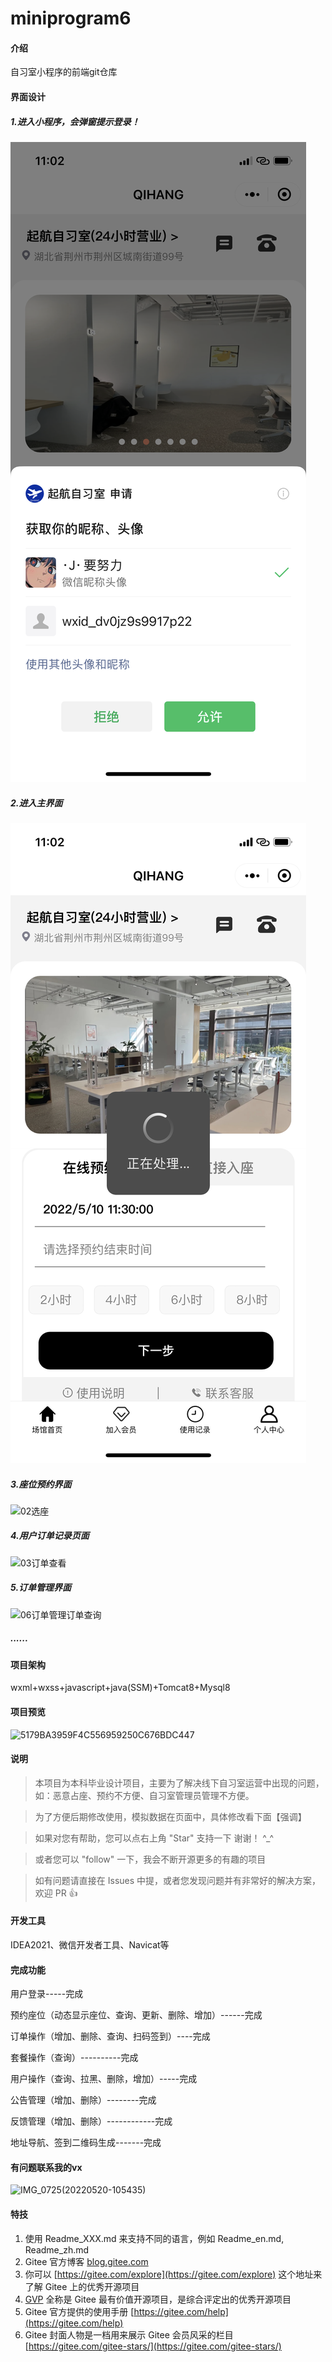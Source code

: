 # miniprogram6

#### 介绍
自习室小程序的前端git仓库

#### 界面设计

##### 1.进入小程序，会弹窗提示登录！

![主界面](\static\readme\01登录提示弹窗2.PNG)

##### 2.进入主界面

![01正在处理](\static\readme\01正在处理.PNG)



##### 3.座位预约界面

![02选座](C:\Users\zwl\Desktop\程序图片\02选座.png)

##### 4.用户订单记录页面

![03订单查看](C:\Users\zwl\Desktop\程序图片\03订单查看.png)

##### 5.订单管理界面

![06订单管理订单查询](C:\Users\zwl\Desktop\程序图片\06订单管理订单查询.png)

##### ......

#### 项目架构

wxml+wxss+javascript+java(SSM)+Tomcat8+Mysql8

#### 项目预览

![5179BA3959F4C556959250C676BDC447](F:\files\tencentfiles\2567585172\FileRecv\MobileFile\5179BA3959F4C556959250C676BDC447.png)

#### 说明

> 本项目为本科毕业设计项目，主要为了解决线下自习室运营中出现的问题，如：恶意占座、预约不方便、自习室管理员管理不方便。

> 为了方便后期修改使用，模拟数据在页面中，具体修改看下面【强调】

> 如果对您有帮助，您可以点右上角 "Star" 支持一下 谢谢！ ^_^

> 或者您可以 "follow" 一下，我会不断开源更多的有趣的项目

> 如有问题请直接在 Issues 中提，或者您发现问题并有非常好的解决方案，欢迎 PR 👍

#### 开发工具

IDEA2021、微信开发者工具、Navicat等

#### 完成功能

用户登录-----完成

预约座位（动态显示座位、查询、更新、删除、增加）------完成

订单操作（增加、删除、查询、扫码签到）----完成

套餐操作（查询）----------完成

用户操作（查询、拉黑、删除，增加）-----完成

公告管理（增加、删除）--------完成

反馈管理（增加、删除）------------完成

地址导航、签到二维码生成-------完成

#### 有问题联系我的vx

![IMG_0725(20220520-105435)](F:\files\tencentfiles\2567585172\FileRecv\MobileFile\IMG_0725(20220520-105435).JPG)





#### 特技

1.  使用 Readme\_XXX.md 来支持不同的语言，例如 Readme\_en.md, Readme\_zh.md
2.  Gitee 官方博客 [blog.gitee.com](https://blog.gitee.com)
3.  你可以 [https://gitee.com/explore](https://gitee.com/explore) 这个地址来了解 Gitee 上的优秀开源项目
4.  [GVP](https://gitee.com/gvp) 全称是 Gitee 最有价值开源项目，是综合评定出的优秀开源项目
5.  Gitee 官方提供的使用手册 [https://gitee.com/help](https://gitee.com/help)
6.  Gitee 封面人物是一档用来展示 Gitee 会员风采的栏目 [https://gitee.com/gitee-stars/](https://gitee.com/gitee-stars/)
